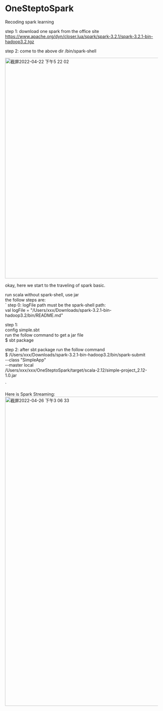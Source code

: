 # OneSteptoSpark
Recoding spark learning <br>

step 1: download one spark from the office site<br>
https://www.apache.org/dyn/closer.lua/spark/spark-3.2.1/spark-3.2.1-bin-hadoop3.2.tgz<br>

step 2: come to the above dir /bin/spark-shell<br>

<img width="728" alt="截屏2022-04-22 下午5 22 02" src="https://user-images.githubusercontent.com/37787934/164677739-729cd41e-1f61-45a0-94f4-620cb708c77c.png">

okay, here we start to the traveling of spark basic.<br>

run scala without spark-shell, use jar<br>
the follow steps are: <br>
`
step 0: logFile path must be the spark-shell path:<br>
    val logFile = "/Users/xxx/Downloads/spark-3.2.1-bin-hadoop3.2/bin/README.md"<br>

step 1:<br>
config simple.sbt<br>
run the follow command to get a jar file<br>
$ sbt package<br>


step 2: after sbt package run the follow command<br>
$ /Users/xxx/Downloads/spark-3.2.1-bin-hadoop3.2/bin/spark-submit \
  --class "SimpleApp" \
  --master local \
/Users/xxx/xxx/OneSteptoSpark/target/scala-2.12/simple-project_2.12-1.0.jar


`

Here is Spark Streaming: <br>
<img width="1020" alt="截屏2022-04-26 下午3 06 33" src="https://user-images.githubusercontent.com/37787934/165242497-9690e902-3f18-415b-9b43-9f2a7625abdf.png">

